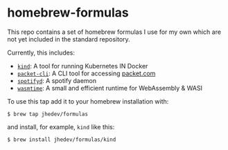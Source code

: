 # homebrew-formulas

This repo contains a set of homebrew formulas I use for my own which are not yet included in the standard repository.

Currently, this includes:

* [`kind`](https://kind.sigs.k8s.io): A tool for running Kubernetes IN Docker
* [`packet-cli`](https://github.com/packethost/packet-cli): A CLI tool for accessing [packet.com](https://packet.com)
* [`spotifyd`](https://github.com/Spotifyd/spotifyd): A spotify daemon
* [`wasmtime`](https://wasmtime.dev): A small and efficient runtime for WebAssembly & WASI

To use this tap add it to your homebrew installation with:

```shell
$ brew tap jhedev/formulas
```

and install, for example, `kind` like this:

```shell
$ brew install jhedev/formulas/kind
```
